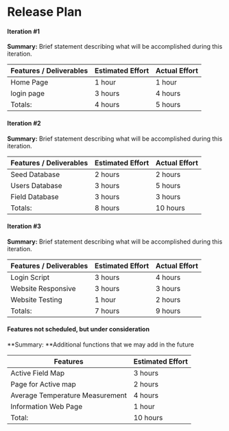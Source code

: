 # Release Plan

#### Iteration #1

**Summary:** Brief statement describing what will be accomplished during this iteration.

| Features / Deliverables | Estimated Effort | Actual Effort |
| ----------------------- | ---------------- | ------------- |
| Home Page               | 1 hour           | 1 hour        |
| login page              | 3 hours          | 4 hours       |
| Totals:                 | 4 hours          | 5 hours       |

#### Iteration #2

**Summary:** Brief statement describing what will be accomplished during this iteration.

| Features / Deliverables | Estimated Effort | Actual Effort |
| ----------------------- | ---------------- | ------------- |
| Seed Database           | 2 hours          | 2 hours       |
| Users Database          | 3 hours          | 5 hours       |
| Field Database          | 3 hours          | 3 hours       |
| Totals:                 | 8 hours          | 10 hours      |

#### Iteration #3

**Summary:** Brief statement describing what will be accomplished during this iteration.

| Features / Deliverables | Estimated Effort | Actual Effort |
| ----------------------- | ---------------- | ------------- |
| Login Script            | 3 hours          | 4 hours       |
| Website Responsive      | 3 hours          | 3 hours       |
| Website Testing         | 1 hour           | 2 hours       |
| Totals:                 | 7 hours          | 9 hours       |



#### **Features not scheduled, but under consideration**

**Summary: **Additional functions that we may add in the future

| Features                        | Estimated Effort |
| ------------------------------- | ---------------- |
| Active Field Map                | 3 hours          |
| Page for Active map             | 2 hours          |
| Average Temperature Measurement | 4 hours          |
| Information Web Page            | 1 hour           |
| Total:                          | 10 hours         |
